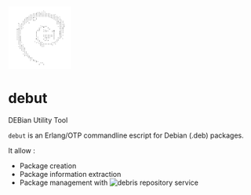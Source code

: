 ![Debris' logo](https://raw.githubusercontent.com/crownedgrouse/debut/master/doc/debut_logo.png) 
# debut
DEBian Utility Tool

`debut` is an Erlang/OTP commandline escript for Debian (.deb) packages.

It allow :
* Package creation
* Package information extraction
* Package management with ![debris](https://github.com/crownedgrouse/debris) repository service 



